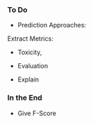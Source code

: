 ### To Do 
- Prediction
Approaches:


Extract Metrics:
  - Toxicity,

- Evaluation

  
- Explain

### In the End
- Give F-Score
